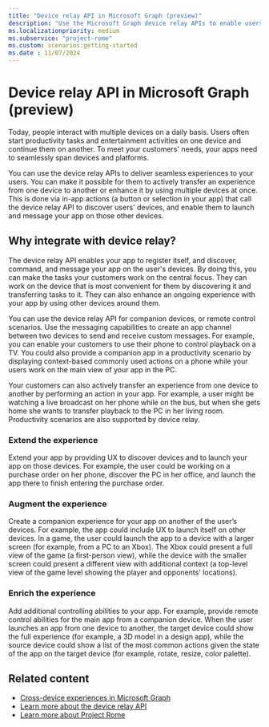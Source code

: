 ```yaml
---
title: "Device relay API in Microsoft Graph (preview)"
description: "Use the Microsoft Graph device relay APIs to enable users to transfer an experience from one device to another or enhance it by using multiple devices at once."
ms.localizationpriority: medium
ms.subservice: "project-rome"
ms.custom: scenarios:getting-started
ms.date : 11/07/2024
---
```


# Device relay API in Microsoft Graph (preview)

Today, people interact with multiple devices on a daily basis. Users often start productivity tasks and entertainment activities on one device and continue them on another. To meet your customers' needs, your apps need to seamlessly span devices and platforms.

You can use the device relay APIs to deliver seamless experiences to your users. You can make it possible for them to actively transfer an experience from one device to another or enhance it by using multiple devices at once. This is done via in-app actions (a button or selection in your app) that call the device relay API to discover users' devices, and enable them to launch and message your app on those other devices.

## Why integrate with device relay?

The device relay API enables your app to register itself, and discover, command, and message your app on the user's devices. By doing this, you can make the tasks your customers work on the central focus. They can work on the device that is most convenient for them by discovering it and transferring tasks to it. They can also enhance an ongoing experience with your app by using other devices around them.

You can use the device relay API for companion devices, or remote control scenarios. Use the messaging capabilities to create an app channel between two devices to send and receive custom messages. For example, you can enable your customers to use their phone to control playback on a TV. You could also provide a companion app in a productivity scenario by displaying context-based commonly used actions on a phone while your users work on the main view of your app in the PC.

Your customers can also actively transfer an experience from one device to another by performing an action in your app. For example, a user might be watching a live broadcast on her phone while on the bus, but when she gets home she wants to transfer playback to the PC in her living room. Productivity scenarios are also supported by device relay.

### Extend the experience

Extend your app by providing UX to discover devices and to launch your app on those devices. For example, the user could be working on a purchase order on her phone, discover the PC in her office, and launch the app there to finish entering the purchase order.  

### Augment the experience

Create a companion experience for your app on another of the user’s devices. For example, the app could include UX to launch itself on other devices. In a game, the user could launch the app to a device with a larger screen (for example, from a PC to an Xbox). The Xbox could present a full view of the game (a first-person view), while the device with the smaller screen could present a different view with additional context (a top-level view of the game level showing the player and opponents' locations).  

### Enrich the experience

Add additional controlling abilities to your app. For example, provide remote control abilities for the main app from a companion device. When the user launches an app from one device to another, the target device could show the full experience (for example, a 3D model in a design app), while the source device could show a list of the most common actions given the state of the app on the target device (for example, rotate, resize, color palette).

## Related content

- [Cross-device experiences in Microsoft Graph](cross-device-concept-overview.md)
- [Learn more about the device relay API](/graph/api/resources/project-rome-overview)
- [Learn more about Project Rome](/windows/project-rome/)
